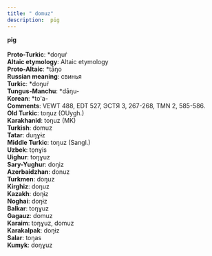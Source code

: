 ```yaml
---
title: " domuz"
description:  pig
---
```

<strong> pig</strong><br><br>
<strong>Proto-Turkic</strong>:  *doŋuŕ<br>
<strong>Altaic etymology</strong>:  Altaic etymology<br>
<strong> Proto-Altaic</strong>:  *tā̀ŋo<br>
<strong>Russian meaning</strong>:  свинья<br>
<strong>Turkic</strong>:  *doŋuŕ<br>
<strong>Tungus-Manchu</strong>:  *dāŋu-<br>
<strong>Korean</strong>:  *to'a-<br>
<strong>Comments</strong>:  VEWT 488, EDT 527, ЭСТЯ 3, 267-268, TMN 2, 585-586.<br>
<strong>Old Turkic</strong>:  toŋuz (OUygh.)<br>
<strong>Karakhanid</strong>:  toŋuz (MK)<br>
<strong>Turkish</strong>:  domuz<br>
<strong>Tatar</strong>:  duŋɣɨz<br>
<strong>Middle Turkic</strong>:  toŋuz (Sangl.)<br>
<strong>Uzbek</strong>:  tọnɣis<br>
<strong>Uighur</strong>:  toŋɣuz<br>
<strong>Sary-Yughur</strong>:  doŋiz<br>
<strong>Azerbaidzhan</strong>:  donuz<br>
<strong>Turkmen</strong>:  doŋuz<br>
<strong>Kirghiz</strong>:  doŋuz<br>
<strong>Kazakh</strong>:  doŋɨz<br>
<strong>Noghai</strong>:  doŋɨz<br>
<strong>Balkar</strong>:  toŋɣuz<br>
<strong>Gagauz</strong>:  domuz<br>
<strong>Karaim</strong>:  toŋɣuz, domuz<br>
<strong>Karakalpak</strong>:  doŋɨz<br>
<strong>Salar</strong>:  toŋas<br>
<strong>Kumyk</strong>:  doŋɣuz<br>


